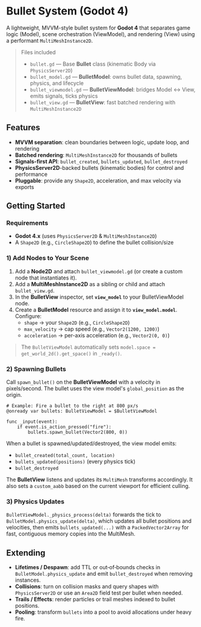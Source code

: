 # Bullet System (Godot 4)

A lightweight, MVVM-style bullet system for **Godot 4** that separates game logic (Model), scene orchestration (ViewModel), and rendering (View) using a performant `MultiMeshInstance2D`.

> Files included
>
> - `bullet.gd` — Base **Bullet** class (kinematic Body via `PhysicsServer2D`)  
> - `bullet_model.gd` — **BulletModel**: owns bullet data, spawning, physics, and lifecycle  
> - `bullet_viewmodel.gd` — **BulletViewModel**: bridges Model ↔ View, emits signals, ticks physics  
> - `bullet_view.gd` — **BulletView**: fast batched rendering with `MultiMeshInstance2D`

## Features

- **MVVM separation**: clean boundaries between logic, update loop, and rendering
- **Batched rendering**: `MultiMeshInstance2D` for thousands of bullets
- **Signals-first API**: `bullet_created`, `bullets_updated`, `bullet_destroyed`
- **PhysicsServer2D**-backed bullets (kinematic bodies) for control and performance
- **Pluggable**: provide any `Shape2D`, acceleration, and max velocity via exports

## Getting Started

### Requirements

- **Godot 4.x** (uses `PhysicsServer2D` & `MultiMeshInstance2D`)
- A `Shape2D` (e.g., `CircleShape2D`) to define the bullet collision/size

### 1) Add Nodes to Your Scene

1. Add a **Node2D** and attach `bullet_viewmodel.gd` (or create a custom node that instantiates it).
2. Add a **MultiMeshInstance2D** as a sibling or child and attach `bullet_view.gd`.
3. In the **BulletView** inspector, set **`view_model`** to your BulletViewModel node.
4. Create a **BulletModel** resource and assign it to **`view_model.model`**. Configure:
   - `shape` → your `Shape2D` (e.g., `CircleShape2D`)
   - `max_velocity` → cap speed (e.g., `Vector2(1200, 1200)`)
   - `acceleration` → per-axis acceleration (e.g., `Vector2(0, 0)`)

> The `BulletViewModel` automatically sets `model.space = get_world_2d().get_space()` in `_ready()`.

### 2) Spawning Bullets

Call `spawn_bullet()` on the **BulletViewModel** with a velocity in pixels/second. The bullet uses the view model's `global_position` as the origin.

```gdscript
# Example: Fire a bullet to the right at 800 px/s
@onready var bullets: BulletViewModel = $BulletViewModel

func _input(event):
    if event.is_action_pressed("fire"):
        bullets.spawn_bullet(Vector2(800, 0))
```

When a bullet is spawned/updated/destroyed, the view model emits:
- `bullet_created(total_count, location)`
- `bullets_updated(positions)` (every physics tick)
- `bullet_destroyed`

The **BulletView** listens and updates its `MultiMesh` transforms accordingly. It also sets a `custom_aabb` based on the current viewport for efficient culling.

### 3) Physics Updates
`BulletViewModel._physics_process(delta)` forwards the tick to `BulletModel.physics_update(delta)`, which updates all bullet positions and velocities, then emits `bullets_updated(...)` with a `PackedVector2Array` for fast, contiguous memory copies into the MultiMesh.

## Extending

- **Lifetimes / Despawn**: add TTL or out‑of‑bounds checks in `BulletModel.physics_update` and emit `bullet_destroyed` when removing instances.
- **Collisions**: turn on collision masks and query shapes with `PhysicsServer2D` or use an `Area2D` field test per bullet when needed.
- **Trails / Effects**: render particles or trail meshes indexed to bullet positions.
- **Pooling**: transform `bullets` into a pool to avoid allocations under heavy fire.
